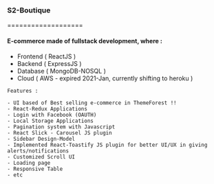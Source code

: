 ### S2-Boutique
===================
#### E-commerce made of fullstack development, where :
- Frontend ( ReactJS )
- Backend ( ExpressJS )
- Database ( MongoDB-NOSQL )
- Cloud ( AWS - expired 2021-Jan, currently shifting to heroku )

```
Features :

- UI based of Best selling e-commerce in ThemeForest !!
- React-Redux Applications
- Login with Facebook (OAUTH)
- Local Storage Applications
- Pagination system with Javascript
- React Slick - Carousel JS plugin
- Sidebar Design-Model
- Implemented React-Toastify JS plugin for better UI/UX in giving alerts/notifications
- Customized Scroll UI
- Loading page
- Responsive Table
- etc
